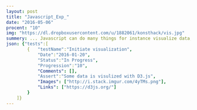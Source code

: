 ```yaml
---
layout: post
title: "Javascript_Exp_"
date: "2016-05-06"
procent: "10"
img: "https://dl.dropboxusercontent.com/u/1882061/konsthack/vis.jpg"
summery: ... Javascript can do many things for instance visualize data, let's use start the exploration with D3.js to explore visualization. 
json: {"tests":[
        {   "testName":"Initiate visualization", 
            "Date":"2016-01-20",
            "Status":"In Progress",
            "Progression":"10",
            "Comments": [],
            "Assert":"Some data is visulized with D3.js",
            "Images": ["http://i.stack.imgur.com/4yTMs.png"],  
            "Links": ["https://d3js.org/"]
        }
    ]}
---
```

<div class="test-target"></div>

